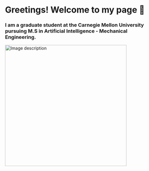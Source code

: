 # Greetings! Welcome to my page 👋

### I am a graduate student at the Carnegie Mellon University pursuing M.S in Artificial Intelligence - Mechanical Engineering. 

<img src="https://github.com/user-attachments/assets/8a67ff60-3d37-4d20-b290-e0b7dbd42c49" alt="Image description" width="400">





<!--
**yashsakhale/yashsakhale** is a ✨ _special_ ✨ repository because its `README.md` (this file) appears on your GitHub profile.

Here are some ideas to get you started:

- 🔭 I’m currently working on ...
- 🌱 I’m currently learning ...
- 👯 I’m looking to collaborate on ...
- 🤔 I’m looking for help with ...
- 💬 Ask me about ...
- 📫 How to reach me: ...
- 😄 Pronouns: ...
- ⚡ Fun fact: ...
-->
